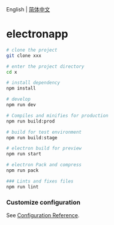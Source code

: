 English | [简体中文](./README.zh-CN.md)

# electronapp

```bash
# clone the project
git clone xxx

# enter the project directory
cd x

# install dependency
npm install

# develop
npm run dev
```
```bash
# Compiles and minifies for production
npm run build:prod

# build for test environment
npm run build:stage
```
```bash
# electron build for preview
npm run start

# electron Pack and compress
npm run pack
```
```bash
### Lints and fixes files
npm run lint
```

### Customize configuration
See [Configuration Reference](https://cli.vuejs.org/config/).

